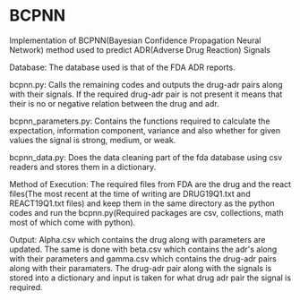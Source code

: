 # BCPNN
Implementation of BCPNN(Bayesian Confidence Propagation Neural Network) method used to predict ADR(Adverse Drug Reaction) Signals

Database:
The database used is that of the FDA ADR reports.

bcpnn.py:
Calls the remaining codes and outputs the drug-adr pairs along with their signals.
If the required drug-adr pair is not present it means that their is no or negative relation between the drug and adr.

bcpnn_parameters.py:
Contains the functions required to calculate the expectation, information component, variance and also whether for given values
the signal is strong, medium, or weak.

bcpnn_data.py:
Does the data cleaning part of the fda database using csv readers and stores them in a dictionary.

Method of Execution:
The required files from FDA are the drug and the react files(The most recent at the time of writing are DRUG19Q1.txt and REACT19Q1.txt files) and keep them in the same directory as the python codes and run the bcpnn.py(Required packages are csv, collections, math most of which come with python).

Output:
Alpha.csv which contains the drug along with parameters are updated. The same is done with beta.csv which contains the adr's along with their parameters and gamma.csv which contains the drug-adr pairs along with their paramaters.
The drug-adr pair along with the signals is stored into a dictionary and input is taken for what drug adr pair the signal is required.
